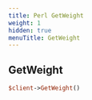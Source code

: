 ```yaml
---
title: Perl GetWeight
weight: 1
hidden: true
menuTitle: GetWeight
---
```

## GetWeight
```perl
$client->GetWeight()
```